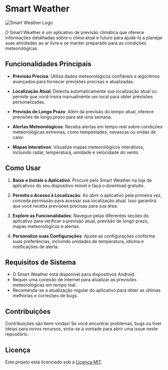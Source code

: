 # Smart Weather

![Smart Weather Logo](smart_weather_logo.png)

O Smart Weather é um aplicativo de previsão climática que oferece informações detalhadas sobre o clima atual e futuro para ajudá-lo a planejar suas atividades ao ar livre e se manter preparado para as condições meteorológicas.

## Funcionalidades Principais

- **Previsão Precisa**: Utiliza dados meteorológicos confiáveis e algoritmos avançados para fornecer previsões precisas e atualizadas.
  
- **Localização Atual**: Detecta automaticamente sua localização atual ou permite que você insira manualmente um local para obter previsões personalizadas.
  
- **Previsão de Longo Prazo**: Além da previsão do tempo atual, oferece previsões de longo prazo para até uma semana.
  
- **Alertas Meteorológicos**: Receba alertas em tempo real sobre condições meteorológicas extremas, como tempestades, nevascas ou ondas de calor.
  
- **Mapas Interativos**: Visualize mapas meteorológicos interativos, incluindo radar, temperatura, umidade e velocidade do vento.
  
## Como Usar

1. **Baixe e Instale o Aplicativo**: Procure pelo Smart Weather na loja de aplicativos do seu dispositivo móvel e faça o download gratuito.

2. **Permita o Acesso à Localização**: Ao abrir o aplicativo pela primeira vez, conceda permissão para acessar sua localização atual. Isso garantirá que você receba previsões precisas para sua área.

3. **Explore as Funcionalidades**: Navegue pelas diferentes seções do aplicativo para verificar a previsão atual, previsão de longo prazo, mapas meteorológicos e alertas.

4. **Personalize suas Configurações**: Ajuste as configurações conforme suas preferências, incluindo unidades de temperatura, idioma e notificações de alerta.

## Requisitos de Sistema

- O Smart Weather está disponível para dispositivos Android.
- Requer uma conexão de internet para atualizar as previsões meteorológicas em tempo real.
- Recomenda-se a atualização regular do aplicativo para obter as últimas melhorias e correções de bugs.

## Contribuições

Contribuições são bem-vindas! Se você encontrar problemas, bugs ou tiver ideias para novos recursos, sinta-se à vontade para abrir uma issue neste repositório.

## Licença

Este projeto está licenciado sob a [Licença MIT](LICENSE).
